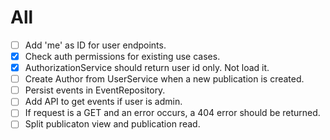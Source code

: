 # All

- [ ] Add 'me' as ID for user endpoints.
- [x] Check auth permissions for existing use cases.
- [x] AuthorizationService should return user id only. Not load it.
- [ ] Create Author from UserService when a new publication is created.
- [ ] Persist events in EventRepository.
- [ ] Add API to get events if user is admin.
- [ ] If request is a GET and an error occurs, a 404 error should be returned.
- [ ] Split publicaton view and publication read.
